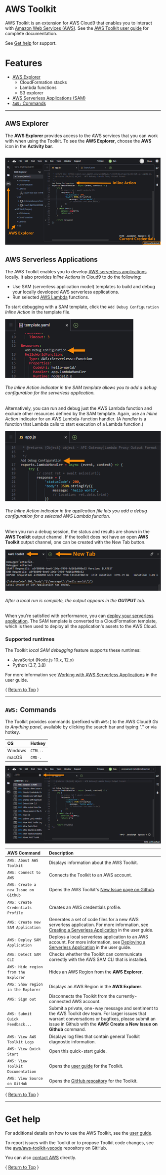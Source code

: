 # <a id="top"></a>AWS Toolkit

AWS Toolkit is an extension for AWS Cloud9 that enables you to interact with [Amazon Web Services (AWS)](https://aws.amazon.com/what-is-aws/).
See the [AWS Toolkit user guide](https://docs.aws.amazon.com/cloud9/latest/user-guide/toolkit-welcome.html) for complete documentation.

See [Get help](#get-help) for support.

# <a id="features"></a>Features

-   [AWS Explorer](#ui-components-aws-expl)
    -   CloudFormation stacks
    -   Lambda functions
    -   S3 explorer
-   [AWS Serverless Applications (SAM)](#sam-and-lambda)
-   [`AWS:` Commands](#aws-commands)

---

## <a id="ui-components-aws-expl"></a>AWS Explorer

The **AWS Explorer** provides access to the AWS services that you can work with when using the Toolkit. To see the **AWS Explorer**, choose the **AWS** icon in the **Activity bar**.

## ![Overview, AWS Explorer](./resources/marketplace/cloud9/overview-aws-explorer.png)

## <a id="sam-and-lambda"></a> AWS Serverless Applications

The AWS Toolkit enables you to develop [AWS serverless applications](https://aws.amazon.com/serverless/) locally. It also provides _Inline Actions_ in Cloud9 to do the following:

-   Use SAM (serverless application model) templates to build and debug your locally developed AWS serverless applications.
-   Run selected [AWS Lambda](https://aws.amazon.com/lambda/) functions.

To start debugging with a SAM template, click the `Add Debug Configuration` _Inline Action_ in the template file.

![Add Debug Configuration Template](./resources/marketplace/cloud9/Codelens-YAML-template.png)

###### The _Inline Action_ indicator in the SAM template allows you to add a debug configuration for the serverless application.</h6>

Alternatively, you can run and debug just the AWS Lambda function and exclude other resources defined by the SAM template. Again, use an _Inline Action_ indicator for an AWS Lambda-function handler. (A _handler_ is a function that Lambda calls to start execution of a Lambda function.)

![Add Debug Configuration Direct](./resources/marketplace/cloud9/Codelens-direct-function.png)

###### The _Inline Action_ indicator in the application file lets you add a debug configuration for a selected AWS Lambda function.

When you run a debug session, the status and results are shown in the **AWS Toolkit** output channel. If the toolkit does not have an open **AWS Toolkit** output channel, one can be created with the New Tab button.

![Configure and Run 2](./resources/marketplace/cloud9/sam-configure-and-run-still-2.png)

###### After a local run is complete, the output appears in the **OUTPUT** tab.

When you're satisfied with performance, you can [deploy your serverless application](https://docs.aws.amazon.com/cloud9/latest/user-guide/deploy-serverless-app.html). The SAM template is converted to a CloudFormation template, which is then used to deploy all the application's assets to the AWS Cloud.

### Supported runtimes

The Toolkit _local SAM debugging_ feature supports these runtimes:

-   JavaScript (Node.js 10.x, 12.x)
-   Python (3.7, 3.8)

For more information see [Working with AWS Serverless Applications](https://docs.aws.amazon.com/cloud9/latest/user-guide/serverless-apps-toolkit.html) in the user guide.

{ [Return to Top](#top) }

---

## <a id="aws-commands"></a>`AWS:` Commands

The Toolkit provides commands (prefixed with `AWS:`) to the AWS Cloud9 _Go to Anything panel_, available by clicking the search bar and typing "." or via hotkey.

| OS      | Hotkey   |
| :------ | :------- |
| Windows | `CTRL-.` |
| macOS   | `CMD-.`  |

![Go to Anything panel](./resources/marketplace/cloud9/open-commands.png)

| AWS Command                          | Description                                                                                                                                                                                                                                  |
| :----------------------------------- | :------------------------------------------------------------------------------------------------------------------------------------------------------------------------------------------------------------------------------------------- |
| `AWS: About AWS Toolkit`             | Displays information about the AWS Toolkit.                                                                                                                                                                                                  |
| `AWS: Connect to AWS`                | Connects the Toolkit to an AWS account.                                                                                                                                                                                                      |
| `AWS: Create a new Issue on Github`  | Opens the AWS Toolkit's [New Issue page on Github](https://github.com/aws/aws-toolkit-vscode/issues/new/choose).                                                                                                                             |
| `AWS: Create Credentials Profile`    | Creates an AWS credentials profile.                                                                                                                                                                                                          |
| `AWS: Create new SAM Application`    | Generates a set of code files for a new AWS serverless application. For more information, see [Creating a Serverless Application](https://docs.aws.amazon.com/cloud9/latest/user-guide/latest/user-guide/create-sam.html) in the user guide. |
| `AWS: Deploy SAM Application`        | Deploys a local serverless application to an AWS account. For more information, see [Deploying a Serverless Application](https://docs.aws.amazon.com/cloud9/latest/user-guide/deploy-serverless-app.html) in the user guide.                 |
| `AWS: Detect SAM CLI`                | Checks whether the Toolkit can communicate correctly with the AWS SAM CLI that is installed.                                                                                                                                                 |
| `AWS: Hide region from the Explorer` | Hides an AWS Region from the **AWS Explorer**.                                                                                                                                                                                               |
| `AWS: Show region in the Explorer`   | Displays an AWS Region in the **AWS Explorer**.                                                                                                                                                                                              |
| `AWS: Sign out`                      | Disconnects the Toolkit from the currently-connected AWS account.                                                                                                                                                                            |
| `AWS: Submit Quick Feedback...`      | Submit a private, one-way message and sentiment to the AWS Toolkit dev team. For larger issues that warrant conversations or bugfixes, please submit an issue in Github with the **AWS: Create a New Issue on Github** command.              |
| `AWS: View AWS Toolkit Logs`         | Displays log files that contain general Toolkit diagnostic information.                                                                                                                                                                      |
| `AWS: View Quick Start`              | Open this quick-start guide.                                                                                                                                                                                                                 |
| `AWS: View Toolkit Documentation`    | Opens the [user guide](https://docs.aws.amazon.com/cloud9/latest/user-guide/toolkit-welcome.html) for the Toolkit.                                                                                                                           |
| `AWS: View Source on GitHub`         | Opens the [GitHub repository](https://github.com/aws/aws-toolkit-vscode) for the Toolkit.                                                                                                                                                    |

{ [Return to Top](#top) }

---

# <a id="get-help"></a>Get help

For additional details on how to use the AWS Toolkit, see the [user guide](https://docs.aws.amazon.com/cloud9/latest/user-guide/toolkit-welcome.html).

To report issues with the Toolkit or to propose Toolkit code changes, see the [aws/aws-toolkit-vscode](https://github.com/aws/aws-toolkit-vscode) repository on GitHub.

You can also [contact AWS](https://aws.amazon.com/contact-us/) directly.

{ [Return to Top](#top) }
